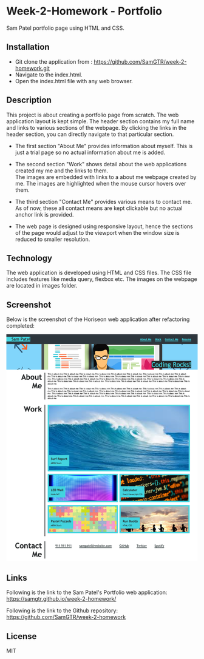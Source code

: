 # Week-2-Homework - Portfolio

Sam Patel portfolio page using HTML and CSS.

## Installation

- Git clone the application from : https://github.com/SamGTR/week-2-homework.git
- Navigate to the index.html.
- Open the index.html file with any web browser.

## Description

This project is about creating a portfolio page from scratch. The web application layout is kept simple. The header section contains my full name and links to various sections of the webpage. By clicking the links in the header section, you can directly navigate to that particular section.    

- The first section "About Me" provides information about myself. This is just a trial page so no actual information about me is added.  

- The second section "Work" shows detail about the web applications created my me and the links to them.  
The images are embedded with links to a about me webpage created by me. The images are highlighted when the mouse cursor hovers over them.  

- The third section "Contact Me" provides various means to contact me. As of now, these all contact means are kept clickable but no actual anchor link is provided. 

- The web page is designed using responsive layout, hence the sections of the page would adjust to the viewport when the window size is reduced to smaller resolution.

## Technology

The web application is developed using HTML and CSS files. The CSS file includes features like media query, flexbox etc. The images on the webpage are located in images folder.

## Screenshot

Below is the screenshot of the Horiseon web application after refactoring completed:

![Sam Patel's Portfolio webpage.](./assets/images/Sam-Patel-Portfolio.png)

## Links

Following is the link to the Sam Patel's Portfolio web application:  
https://samgtr.github.io/week-2-homework/ 

Following is the link to the Github repository:  
https://github.com/SamGTR/week-2-homework

## License

MIT